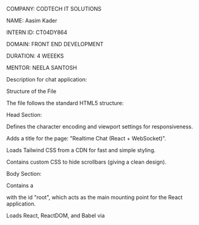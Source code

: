 COMPANY: CODTECH IT SOLUTIONS

NAME: Aasim Kader

INTERN ID: CT04DY864

DOMAIN: FRONT END DEVELOPMENT

DURATION: 4 WEEEKS

MENTOR: NEELA SANTOSH

Description for chat application:

Structure of the File

The file follows the standard HTML5 structure:

Head Section:

Defines the character encoding and viewport settings for responsiveness.

Adds a title for the page: "Realtime Chat (React + WebSocket)".

Loads Tailwind CSS from a CDN for fast and simple styling.

Contains custom CSS to hide scrollbars (giving a clean design).

Body Section:

Contains a <div> with the id "root", which acts as the main mounting point for the React application.

Loads React, ReactDOM, and Babel via <script> tags. Babel allows JSX syntax to be compiled directly in the browser.

The React Components

The React code is wrapped inside a <script type="text/babel"> block.

Message Component:

A small functional component that displays a chat bubble.

It uses a me prop to decide whether the message belongs to the current user or another user.

If it’s the current user’s message, it is styled with a blue background and aligned to the right.

Otherwise, it is shown with a gray background aligned to the left.

ChatApp Component:
This is the main application component. It manages all the logic and state:

State Variables:

messages: An array storing the chat history.

input: Stores the current text typed by the user.

connected: A boolean that shows whether the WebSocket is connected.

References:

wsRef: Stores the WebSocket object so it can be reused.

listRef: Refers to the messages container for auto-scrolling.

Effects:

One effect automatically scrolls the message list when new messages arrive.

Another effect sets up the WebSocket connection to ws://localhost:3000.

On open, it sets connected to true.

On close, it sets connected to false.

On message, it updates the chat history with the received text.

Functions:

sendMessage(): Sends the user’s input through the WebSocket and adds it to the chat window.

handleKey(e): Allows pressing Enter to send a message quickly.

UI Layout:

Header: Shows the chat title and a connection status indicator (green for connected, red for disconnected).

Messages Area: Displays the conversation. If there are no messages, it shows a placeholder text.

Composer: Includes a text area for typing messages and a "Send" button. The button is disabled if not connected.

Styling and Design

Tailwind CSS classes give the application a modern, minimal look.

Rounded corners, shadows, and clean spacing make the chat interface user-friendly.

Auto-scroll ensures the user always sees the latest message.

Functionality

When the app starts, it tries to connect to a WebSocket server running on localhost:3000.

Once connected, users can type and send messages.

Messages sent by the user appear on the right in blue, while incoming messages from others appear on the left in gray.

The connection status updates in real time.
